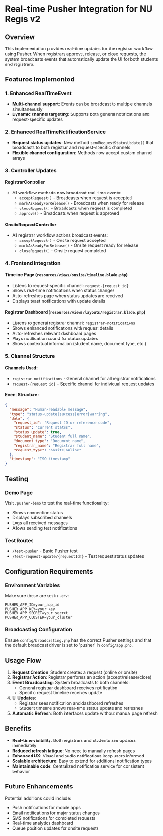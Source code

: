 # Real-time Pusher Integration for NU Regis v2

## Overview
This implementation provides real-time updates for the registrar workflow using Pusher. When registrars approve, release, or close requests, the system broadcasts events that automatically update the UI for both students and registrars.

## Features Implemented

### 1. Enhanced RealTimeEvent
- **Multi-channel support**: Events can be broadcast to multiple channels simultaneously
- **Dynamic channel targeting**: Supports both general notifications and request-specific updates

### 2. Enhanced RealTimeNotificationService
- **Request status updates**: New method `sendRequestStatusUpdate()` that broadcasts to both registrar and request-specific channels
- **Flexible channel configuration**: Methods now accept custom channel arrays

### 3. Controller Updates

#### RegistrarController
- All workflow methods now broadcast real-time events:
  - `acceptRequest()` - Broadcasts when request is accepted
  - `markAsReadyForRelease()` - Broadcasts when ready for release
  - `closeRequest()` - Broadcasts when request is completed
  - `approve()` - Broadcasts when request is approved

#### OnsiteRequestController
- All registrar workflow actions broadcast events:
  - `acceptRequest()` - Onsite request accepted
  - `markAsReadyForRelease()` - Onsite request ready for release
  - `closeRequest()` - Onsite request completed

### 4. Frontend Integration

#### Timeline Page (`resources/views/onsite/timeline.blade.php`)
- Listens to request-specific channel: `request-{request_id}`
- Shows real-time notifications when status changes
- Auto-refreshes page when status updates are received
- Displays toast notifications with update details

#### Registrar Dashboard (`resources/views/layouts/registrar.blade.php`)
- Listens to general registrar channel: `registrar-notifications`
- Shows enhanced notifications with request details
- Auto-refreshes relevant dashboard pages
- Plays notification sound for status updates
- Shows contextual information (student name, document type, etc.)

### 5. Channel Structure

#### Channels Used:
- `registrar-notifications` - General channel for all registrar notifications
- `request-{request_id}` - Specific channel for individual request updates

#### Event Structure:
```json
{
  "message": "Human-readable message",
  "type": "status-update|success|error|warning",
  "data": {
    "request_id": "Request ID or reference code",
    "status": "Current status",
    "status_update": true,
    "student_name": "Student full name",
    "document_type": "Document name",
    "registrar_name": "Registrar full name",
    "request_type": "onsite|online"
  },
  "timestamp": "ISO timestamp"
}
```

## Testing

### Demo Page
Visit `/pusher-demo` to test the real-time functionality:
- Shows connection status
- Displays subscribed channels
- Logs all received messages
- Allows sending test notifications

### Test Routes
- `/test-pusher` - Basic Pusher test
- `/test-request-update/{requestId?}` - Test request status updates

## Configuration Requirements

### Environment Variables
Make sure these are set in `.env`:
```
PUSHER_APP_ID=your_app_id
PUSHER_APP_KEY=your_key
PUSHER_APP_SECRET=your_secret
PUSHER_APP_CLUSTER=your_cluster
```

### Broadcasting Configuration
Ensure `config/broadcasting.php` has the correct Pusher settings and that the default broadcast driver is set to 'pusher' in `config/app.php`.

## Usage Flow

1. **Request Creation**: Student creates a request (online or onsite)
2. **Registrar Action**: Registrar performs an action (accept/release/close)
3. **Event Broadcasting**: System broadcasts to both channels:
   - General registrar dashboard receives notification
   - Specific request timeline receives update
4. **UI Updates**: 
   - Registrar sees notification and dashboard refreshes
   - Student timeline shows real-time status update and refreshes
5. **Automatic Refresh**: Both interfaces update without manual page refresh

## Benefits

- **Real-time visibility**: Both registrars and students see updates immediately
- **Reduced refresh fatigue**: No need to manually refresh pages
- **Enhanced UX**: Visual and audio notifications keep users informed
- **Scalable architecture**: Easy to extend for additional notification types
- **Maintainable code**: Centralized notification service for consistent behavior

## Future Enhancements

Potential additions could include:
- Push notifications for mobile apps
- Email notifications for major status changes
- SMS notifications for completed requests
- Real-time analytics dashboard
- Queue position updates for onsite requests